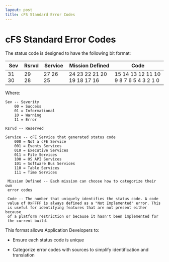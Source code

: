 ```yaml
---
layout: post
title: cFS Standard Error Codes
---
```



# cFS Standard Error Codes

The status code is designed to have the following bit format:

| Sev |Rsrvd| Service|      Mission Defined     |                      Code                     |
|-----|-----|--------|--------------------------|-----------------------------------------------|
|31 30|29 28|27 26 25|24 23 22 21 20 19 18 17 16|15 14 13 12 11 10  9  8  7  6  5  4  3  2  1  0|

Where:

```
Sev -- Severity
    00 = Success
    01 = Informational
    10 = Warning
    11 = Error

Rsrvd -- Reserved

Service -- cFE Service that generated status code
    000 = Not a cFE Service
    001 = Events Services
    010 = Executive Services
    011 = File Services
    100 = OS API Services
    101 = Software Bus Services
    110 = Table Services
    111 = Time Services

 Mission Defined -- Each mission can choose how to categorize their own
 error codes

 Code -- The number that uniquely identifies the status code. A code
 value of 0xFFFF is always defined as a "Not Implemented" error. This
 is useful for identifying features that are not present either because
 of a platform restriction or because it hasn't been implemented for
 the current build.

```

This format allows Application Developers to:

-   Ensure each status code is unique

-   Categorize error codes with sources to simplify identification and translation
